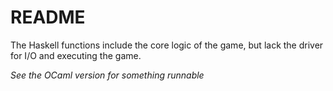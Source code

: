 # README
The Haskell functions include the core logic of the game, but lack the driver for I/O and executing the game.

*See the OCaml version for something runnable*
